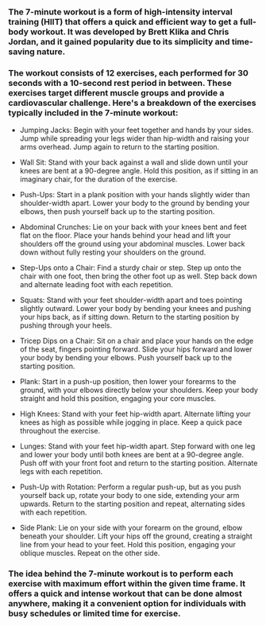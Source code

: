 ###  The 7-minute workout is a form of high-intensity interval training (HIIT) that offers a quick and efficient way to get a full-body workout. It was developed by Brett Klika and Chris Jordan, and it gained popularity due to its simplicity and time-saving nature.

### The workout consists of 12 exercises, each performed for 30 seconds with a 10-second rest period in between. These exercises target different muscle groups and provide a cardiovascular challenge. Here's a breakdown of the exercises typically included in the 7-minute workout:

- Jumping Jacks: Begin with your feet together and hands by your sides. Jump while spreading your legs wider than hip-width and raising your arms overhead. Jump again to return to the starting position.

- Wall Sit: Stand with your back against a wall and slide down until your knees are bent at a 90-degree angle. Hold this position, as if sitting in an imaginary chair, for the duration of the exercise.

- Push-Ups: Start in a plank position with your hands slightly wider than shoulder-width apart. Lower your body to the ground by bending your elbows, then push yourself back up to the starting position.

- Abdominal Crunches: Lie on your back with your knees bent and feet flat on the floor. Place your hands behind your head and lift your shoulders off the ground using your abdominal muscles. Lower back down without fully resting your shoulders on the ground.

- Step-Ups onto a Chair: Find a sturdy chair or step. Step up onto the chair with one foot, then bring the other foot up as well. Step back down and alternate leading foot with each repetition.

- Squats: Stand with your feet shoulder-width apart and toes pointing slightly outward. Lower your body by bending your knees and pushing your hips back, as if sitting down. Return to the starting position by pushing through your heels.

- Tricep Dips on a Chair: Sit on a chair and place your hands on the edge of the seat, fingers pointing forward. Slide your hips forward and lower your body by bending your elbows. Push yourself back up to the starting position.

- Plank: Start in a push-up position, then lower your forearms to the ground, with your elbows directly below your shoulders. Keep your body straight and hold this position, engaging your core muscles.

- High Knees: Stand with your feet hip-width apart. Alternate lifting your knees as high as possible while jogging in place. Keep a quick pace throughout the exercise.

- Lunges: Stand with your feet hip-width apart. Step forward with one leg and lower your body until both knees are bent at a 90-degree angle. Push off with your front foot and return to the starting position. Alternate legs with each repetition.

- Push-Up with Rotation: Perform a regular push-up, but as you push yourself back up, rotate your body to one side, extending your arm upwards. Return to the starting position and repeat, alternating sides with each repetition.

- Side Plank: Lie on your side with your forearm on the ground, elbow beneath your shoulder. Lift your hips off the ground, creating a straight line from your head to your feet. Hold this position, engaging your oblique muscles. Repeat on the other side.

### The idea behind the 7-minute workout is to perform each exercise with maximum effort within the given time frame. It offers a quick and intense workout that can be done almost anywhere, making it a convenient option for individuals with busy schedules or limited time for exercise.
